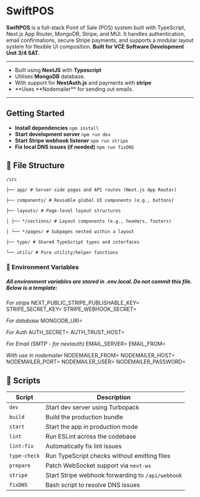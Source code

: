# SwiftPOS

**SwiftPOS** is a full-stack Point of Sale (POS) system built with TypeScript, Next.js App Router, MongoDB, Stripe, and MUI. It handles authentication, email confirmations, secure Stripe payments, and supports a modular layout system for flexible UI composition.
**Built for VCE Software Development Unit 3/4 SAT.**

---

-   Built using **NextJS** with **Typescript**
-   Utilises **MongoDB** database.
-   With support for **NextAuth.js** and payments with **stripe**
-   **Uses **Nodemailer\*\* for sending out emails.

---

## Getting Started

-   **Install dependencies**
    `npm install`
-   **Start development server**
    `npm run dev`
-   **Start Stripe webhook listener**
    `npm run stripe`
-   **Fix local DNS issues (if needed)**
    `npm run fixDNS`

## 📁 File Structure

```plaintext
/src

├── app/ # Server-side pages and API routes (Next.js App Router)

├── components/ # Reusable global UI components (e.g., buttons)

├── layouts/ # Page-level layout structures

│ ├── */sections/ # Layout components (e.g., headers, footers)

│ └── */pages/ # Subpages nested within a layout

├── type/ # Shared TypeScript types and interfaces

└── utils/ # Pure utility/helper functions

```

### 🔐 Environment Variables

##### All environment variables are stored in .env.local. Do not commit this file. Below is a template:

_For stripe_
NEXT_PUBLIC_STRIPE_PUBLISHABLE_KEY=
STRIPE_SECRET_KEY=
STRIPE_WEBHOOK_SECRET=

_For database_
MONGODB_URI=

_For Auth_
AUTH_SECRET=
AUTH_TRUST_HOST=

_For Email (SMTP - for nextauth)_
EMAIL_SERVER=
EMAIL_FROM=

_With use in nodemailer_
NODEMAILER_FROM=
NODEMAILER_HOST=
NODEMAILER_PORT=
NODEMAILER_USER=
NODEMAILER_PASSWORD=

## 📜 Scripts

| Script       | Description                                       |
| ------------ | ------------------------------------------------- |
| `dev`        | Start dev server using Turbopack                  |
| `build`      | Build the production bundle                       |
| `start`      | Start the app in production mode                  |
| `lint`       | Run ESLint across the codebase                    |
| `lint:fix`   | Automatically fix lint issues                     |
| `type-check` | Run TypeScript checks without emitting files      |
| `prepare`    | Patch WebSocket support via `next-ws`             |
| `stripe`     | Start Stripe webhook forwarding to `/api/webhook` |
| `fixDNS`     | Bash script to resolve DNS issues                 |
